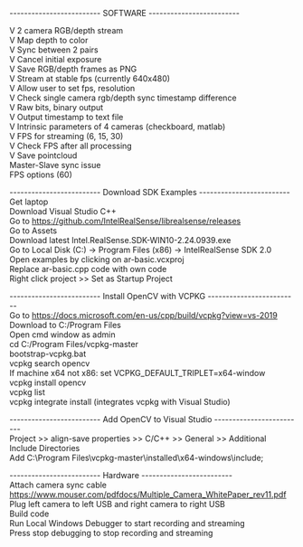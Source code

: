 ------------------------- SOFTWARE -------------------------  

 V  2 camera RGB/depth stream  
 V  Map depth to color  
 V  Sync between 2 pairs  
 V  Cancel initial exposure  
 V  Save RGB/depth frames as PNG  
 V  Stream at stable fps (currently 640x480)  
 V  Allow user to set fps, resolution  
 V  Check single camera rgb/depth sync timestamp difference  
 V  Raw bits, binary output  
 V  Output timestamp to text file  
 V  Intrinsic parameters of 4 cameras (checkboard, matlab)  
 V  FPS for streaming (6, 15, 30)  
 V  Check FPS after all processing  
 V  Save pointcloud  
    Master-Slave sync issue  
    FPS options (60)  
    
------------------------- Download SDK Examples  -------------------------  
Get laptop  
Download Visual Studio C++  
Go to https://github.com/IntelRealSense/librealsense/releases  
Go to Assets  
Download latest Intel.RealSense.SDK-WIN10-2.24.0939.exe  
Go to Local Disk (C:) -> Program Files (x86) -> IntelRealSense SDK 2.0  
Open examples by clicking on ar-basic.vcxproj  
Replace ar-basic.cpp code with own code  
Right click project >> Set as Startup Project  

------------------------- Install OpenCV with VCPKG -------------------------  
Go to https://docs.microsoft.com/en-us/cpp/build/vcpkg?view=vs-2019  
Download to C:/Program Files  
Open cmd window as admin  
cd C:/Program Files/vcpkg-master  
bootstrap-vcpkg.bat  
vcpkg search opencv  
If machine x64 not x86: set VCPKG_DEFAULT_TRIPLET=x64-window  
vcpkg install opencv  
vcpkg list  
vcpkg integrate install (integrates vcpkg with Visual Studio)  

------------------------- Add OpenCV to Visual Studio  -------------------------  
Project >> align-save properties >> C/C++ >> General >> Additional Include Directories  
  Add C:\Program Files\vcpkg-master\installed\x64-windows\include;  

------------------------- Hardware  -------------------------  
Attach camera sync cable https://www.mouser.com/pdfdocs/Multiple_Camera_WhitePaper_rev11.pdf  
Plug left camera to left USB and right camera to right USB  
Build code  
Run Local Windows Debugger to start recording and streaming  
Press stop debugging to stop recording and streaming  
